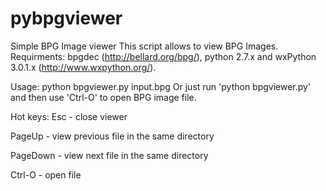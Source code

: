 pybpgviewer
===========

Simple BPG Image viewer
This script allows to view BPG Images. Requirments: bpgdec (http://bellard.org/bpg/), python 2.7.x and wxPython 3.0.1.x (http://www.wxpython.org/).

Usage: python bpgviewer.py input.bpg
Or just run 'python bpgviewer.py' and then use 'Ctrl-O' to open BPG image file.

Hot keys:
  Esc - close viewer

  PageUp - view previous file in the same directory

  PageDown - view next file in the same directory

  Ctrl-O - open file
